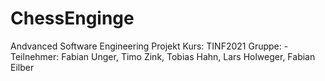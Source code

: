# ChessEnginge
Andvanced Software Engineering Projekt
Kurs: TINF2021
Gruppe: -
Teilnehmer: Fabian Unger, Timo Zink, Tobias Hahn, Lars Holweger, Fabian Eilber
